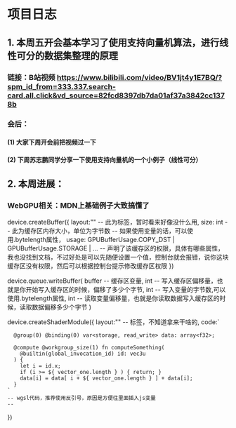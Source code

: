 # 项目日志

## 1. 本周五开会基本学习了使用支持向量机算法，进行线性可分的数据集整理的原理

### 链接：B站视频 <https://www.bilibili.com/video/BV1jt4y1E7BQ/?spm_id_from=333.337.search-card.all.click&vd_source=82fcd8397db7da01af37a3842cc1378b>

### 会后：

#### (1) 大家下周开会前把视频过一下
#### (2) 下周苏志鹏同学分享一下使用支持向量机的一个小例子（线性可分）

## 2. 本周进展：

### WebGPU相关：MDN上基础例子大致搞懂了

device.createBuffer({
    layout:"" -- 此为标签，暂时看来好像没什么用,
    size: int -- 此为缓存区内存大小，单位为字节数 -- 如果使用变量的话，可以使用.bytelength属性，
    usage: GPUBufferUsage.COPY_DST | GPUBufferUsage.STORAGE | ... -- 声明了该缓存区的权限，具体有哪些属性，我也没找到文档，不过好处是可以先随便设置一个值，控制台就会报错，说你这块缓存区没有权限，然后可以根据控制台提示修改缓存区权限 
})

device.queue.writeBuffer(
    buffer -- 缓存区变量,
    int -- 写入缓存区偏移量，也就是你开始写入缓存区的时候，偏移了多少个字节,
    int -- 写入变量的字节数,可以使用.bytelength属性,
    int -- 读取变量偏移量，也就是你读取数据写入缓存区的时候，读取数据偏移多少个字节
)

device.createShaderModule({
    layout:"" -- 标签，不知道拿来干啥的,
    code:`

      @group(0) @binding(0) var<storage, read_write> data: array<f32>;
  
      @compute @workgroup_size(1) fn computeSomething(
        @builtin(global_invocation_id) id: vec3u
      ) {
        let i = id.x;
        if (i >= ${ vector_one.length } ) { return; }
        data[i] = data[ i + ${ vector_one.length } ] + data[i];
      }
    ` 
    -- wgsl代码，推荐使用反引号，原因是方便往里面插入js变量
    -- 
})